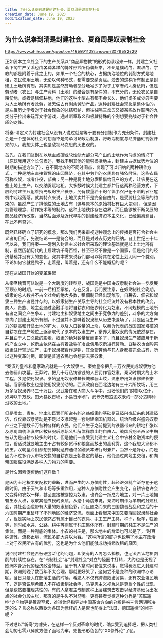 ```yaml
---
title: 为什么说秦到清是封建社会、夏商周是奴隶制社会
creation_date: June 19, 2023
modification_date: June 19, 2023
---
```



## 为什么说秦到清是封建社会、夏商周是奴隶制社会

https://www.zhihu.com/question/465591128/answer/3079582629

正如资本主义社会下的生产关系以“商品拜物教”的形式伪装起来一样，封建主义社会下的生产关系也由各种各样的特殊形式所伪装起来，不论是族约的，君权的，宗教的都是附着于此之上的，如果一个社会的核心，占据统治地位的剥削方式是地租，农民使用土地，无论以何种形式，都需要交纳贡赋。过去的这种所有制正是封建主土地所有制，其实质是虽然劳动者部分地减少了对于主宰者的人身依附，但是劳动者（农民）与生产资料（土地）的结合是有条件的，不充分的，无论农民是自耕份地，或者是租佃耕地，他们的这种小型占有都不会长久，他们或多或少的需要为大土地所有者效劳，被无偿占有剩余劳动产品。这种封建社会现象是整体性的，是左翼历史学者对于社会现象的总结归纳，但往往隔三岔五又被某些故作聪明的九类分子拉出来玩弄文字游戏，通过断章取义和极其特殊的个例想要挑战对于社会性质的定性。

将秦-清定义为封建社会从没有人说过就是等于要有分封制作为充分条件，封建社会是一个整体的社会时期而不是简单讨论政治制度，将政治制度与经济基础割裂开来的人，我想大体上也是敌视马克思的历史观的。

首先，在我们谈到在以地主或硬或软控制大部分可产出的土地作为前提的情况下（原谅我用这个长句表述，我找不到其他的能够概括地主，封建主占据优势地位的时期的描述方法了），在不同地方的不同时间点，出现了可以归纳的两种耕作方式：一种是地主直接管理的庄园经济，在其中劳作的农民具有强依附性，这些农民可称农奴，或者仆役，部曲；另一种是将土地分发租借给佃户的方式，让农民在这些土地上生产，以交纳贡赋地租。大多数时候大封建主都并行这两种经营方式，下层的封建主只能维持丐版的生产秩序，另有数量若干的个体小农户在不断的农业危机中起起落落。就其特点来说，土地买卖并不是完全自由的，是受到社会等级的约束的，虽然产生了排他性的土地占有（这与原本的原始村社有巨大差别），但是因为管理理念、耕作技术等的制约，这种土地秩序存在边界，而且能够被不断发展的商品经济所改变，当然后面涉及近代早期的封建经济资本主义化，已经偏离题目，在此不再赘述。

既然已经确立了研究的概念，那么我们再来审视这种观念上的传播是否符合社会主义者的目标，先说结论——是符合的，而且是对过去历史的归纳。自上世纪三十年代以来，我们将秦——清划入封建主义社会所采取的理论基础就是以上土地所有制，虽然历朝历代的上层建筑千奇百怪，甚至已经不像是一个国家，但是他们的经济基础并没有大的变化，究其本质来说我们都可以将其在定性上划入同一个类别，不论如何它就是鸭子，走着是，叫着是，还有什么不能概括的呢？

现在从战国开始的变革讲起

从秦至魏晋可以说是一个大跨度的转型期，战国则是中国由奴隶制社会进一步发展至顶点的时期，一前一后相互承接，存在反复。我们要注意，在奴隶制社会晚期，奴隶的总人数并不占全社会的绝大多数，租佃制已经出现雏形，自耕农、佃农和奴隶三种生产者是并存的。以奴隶制生产关系主导的社会经济并没有根本性的改变，商人、贵族、地主会通过金融手段将自耕农和佃农转化为奴隶，不同规模的土地所有者之间会产生争斗，封建地主和奴隶地主之间由于竞争力的差别，斗争的大方向导向了封建土地所有制。不过这并不意味着奴隶制从历史中退场了，只是因为生产力的提高和开垦土地的扩大，以及人口数量的上涨，以秦为代表的战国国家培植的自耕农在生产地位上逐渐取代了原本的奴隶生产，豢养大量奴隶的情况依然存在，并且由于人口总数的膨胀，奴隶的绝对数量反而更多了，而且奴隶生产被应用于新的产业之中，奴隶主依然在占有着盐铁矿冶业使用奴隶进行劳动。自耕农也会购买奴隶进行辅助生产，由于奴隶被看作是物，其全部劳动与其人身都被完全占有，所以这种变革时期，即使是普通农民也会想要去买奴隶。

“秦汉的皇帝和皇家政府就是一个大奴隶主。秦始皇帝把几十万农民变成奴隶为他去修骊山坟墓。王莽时，把几十万私铸铜钱的人民罚作官奴隶。秦汉时期大的士木工程，多是使用奴隶。秦始皇用奴隶修筑长城和骊山坟，汉惠帝用奴隶修建长安城。官家畜牧业也是使用奴隶劳动的。西汉政府在西北边地有三十六所牧场，用三万多官奴隶养马三十万匹。汉武帝在和大商人斗争中，没收他们的“财物以亿计，奴婢以千万数，田大县数百顷，小县百余顷”。武帝仍用这些奴隶的一部分去耕种没收的土地。”

但是君主、贵族、地主和巨贾们所占有的这些奴隶的基础是已经兴盛起来的封建经济，仅仅靠奴隶劳动是不足以支撑起整一套封建帝国机器的。统治阶级兴盛的奴隶产业之下是数千万各种各样的农民，他们产生于之前提到的铁器带来的耕地扩张以及原周国统治真空区被征服后原始公社解体释放出的自由人。战国后期至西汉中期被认为是自耕农较多的时代，但是他们一直受到封建主义社会中农村金融资本的侵蚀，俗话说就是地主由于占有较多货币和粮食而放出的高利贷，这个我想大家都不陌生。汉朝皇帝们都想要抑制这种通过金融资本进行的兼并，当然不是好心，而是因为不过多介入市场交换的自耕农是王朝稳定的基石，他们通过向地主交租，和向帝国服徭役满足各种人力物力的需要。

是什么因素促使他们这样做？

是因为土地根本支配权的垄断，进而产生的人身依附性，超经济强制广泛存在于这段时间。由于天气和市场等多重作用，这种人身依附性会产生变化，自耕农也许会又变得和农奴一样，甚至直接被掳掠为奴隶，也许会一跃成为地主，对一片土地拥有生杀大权，收取其他农民的贡赋。从这个角度来说，秦汉时期作为早期的封建社会，其社会面貌带有大量的奴隶制色彩，而且随之而来的三国魏晋战乱和之后的十六国时期严重破坏了不同地区的经济交流。表面上看起来中国又要落回奴隶制社会了，但是实际上农民依然占有属于自己的农具、手工生产工具，种子，板车，牲畜等，同时如水井、公路、耕牛等则属于村庄集体所有。封建时期的村庄不是生产的集体，而是一种兜底的集体。小农的村庄是，那么地主的坞堡也可以是了，“时百姓遭难，流移此境，流民多庇大姓以为客。“这种所谓的庇护也说明了地主在政治上对于农民所占有的优势，这也是为什么他们能够成功持续收租的原因。

说回封建社会是否被硬套泛化的问题，即使有的人再怎么抵赖，也无法否认地租剥削的持续性存在。在”专制社会“与”封建社会“对立的怪圈中打转，大约也是无视了欧洲本身近代的经济政治转型。至于有人拿时间错位来说事，觉得秦汉进入封建时期，欧洲则晚了数百年不太合理，那就更好笑了，这何尝不是变种的欧洲中心论呢。当日耳曼人在部落生活的时候，希腊人不仅有跨海奴隶贸易，还有农业殖民地了，这是否说明希腊人不在奴隶制社会呢，马克思主义视角总是尊重个性的出现，但是依然要推理共性的。有的人拿君主专制这种上层建筑去攻击以经济基础为出发点的社会分段主张，那真的是牛头不对马嘴。更有甚者觉得这种分析是”苏联遥控“之产物更是荒谬至极，难道曾经指导过中国革命方向的分析是被三言两语所决定的么？言必称以西欧为各国为标杆的人是否也配得上”法国，德国遥控“的帽子呢？

不过总以”新奇“为噱头，在这样一个反对革命的时代，确实受到追捧吧，把人类社会切的七零八碎就方便了画地为牢，兜售形形色色的”XX例外论“了呢。

